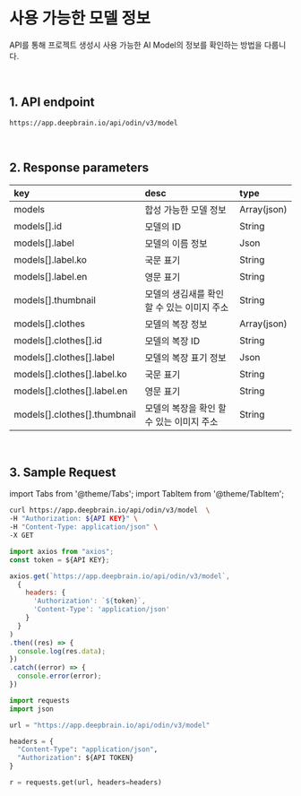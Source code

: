 # 사용 가능한 모델 정보

API를 통해 프로젝트 생성시 사용 가능한 AI Model의 정보를 확인하는 방법을 다룹니다.

<br/>

## 1. API endpoint

```http
https://app.deepbrain.io/api/odin/v3/model
```

<br/>

## 2. Response parameters

|key|desc|type|
|:---|:---|:---|
|models|합성 가능한 모델 정보|Array(json)|
|models[].id|모델의 ID|String|
|models[].label|모델의 이름 정보|Json|
|models[].label.ko|국문 표기|String|
|models[].label.en|영문 표기|String|
|models[].thumbnail|모델의 생김새를 확인 할 수 있는 이미지 주소|String|
|models[].clothes|모델의 복장 정보|Array(json)|
|models[].clothes[].id|모델의 복장 ID|String|
|models[].clothes[].label|모델의 복장 표기 정보|Json|
|models[].clothes[].label.ko|국문 표기|String|
|models[].clothes[].label.en|영문 표기|String|
|models[].clothes[].thumbnail|모델의 복장을 확인 할 수 있는 이미지 주소|String|

<br/>


## 3. Sample Request

import Tabs from '@theme/Tabs';
import TabItem from '@theme/TabItem';

<Tabs>
<TabItem value="curl" label="cURL">

```bash
curl https://app.deepbrain.io/api/odin/v3/model  \
-H "Authorization: ${API KEY}" \
-H "Content-Type: application/json" \
-X GET
```

</TabItem>
<TabItem value="js" label="Node.js">

```js
import axios from "axios"; 
const token = ${API KEY};

axios.get(`https://app.deepbrain.io/api/odin/v3/model`, 
  {
    headers: {
      'Authorization': `${token}`,
      'Content-Type': 'application/json'
    }
  }
)
.then((res) => {
  console.log(res.data);
})
.catch((error) => {
  console.error(error);
})
```

</TabItem>
<TabItem value="py" label="Python">

```py
import requests
import json

url = "https://app.deepbrain.io/api/odin/v3/model"

headers = {
  "Content-Type": "application/json",
  "Authorization": ${API TOKEN}
}

r = requests.get(url, headers=headers)
```

</TabItem>
</Tabs>
